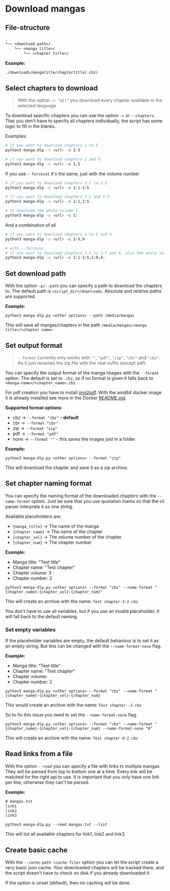 # Download mangas

## File-structure

```txt
.
└── <download path>/
    └── <manga title>/
        └── <chapter title>/
```

**Example:**

```txt
./downloads/mangatitle/chaptertitle(.cbz)
```

## Select chapters to download

> With the option `-c "all"` you download every chapter available in the selected language

To download specific chapters you can use the option `-c` or `--chapters`. That you don't have to specify all chapters
individually, the script has some logic to fill in the blanks.

Examples:

```sh
# if you want to download chapters 1 to 5
python3 manga-dlp -u <url> -c 1-5

# if you want to download chapters 1 and 5
python3 manga-dlp -u <url> -c 1,5
```

If you use `--forcevol` it's the same, just with the volume number

```sh
# if you want to download chapters 1:1 to 1:5
python3 manga-dlp -u <url> -c 1:1-1:5

# if you want to download chapters 1:1 and 1:5
python3 manga-dlp -u <url> -c 1:1,1:5

# to download the whole volume 1
python3 manga-dlp -u <url> -c 1:
```

And a combination of all

```sh
# if you want to download chapters 1 to 5 and 9
python3 manga-dlp -u <url> -c 1-5,9

# with --forcevol
# if you want to download chapters 1:1 to 1:5 and 9, also the whole volume 4
python3 manga-dlp -u <url> -c 1:1-1:5,1:9,4:
```

## Set download path

With the option `-p/--path` you can specify a path to download the chapters to. The default path
is `<script_dir>/downloads`. Absolute and relative paths are supported.

**Example:**

`python3 manga-dlp.py <other options> --path /media/mangas`

This will save all mangas/chapters in the path `/media/mangas/<manga title>/<chapter name>`

## Set output format

> `--format` currently only works with `""`, `"pdf"`, `"zip"`, `"cbr"` and `"cbz"`.
> As it just renames the zip file with the new
> suffix (except pdf).

You can specify the output format of the manga images with the `--format` option.
The default is set to `.cbz`, so if no format is given it falls back to `<manga-name>/<chapter_name>.cbz`

For pdf creation you have to install [img2pdf](https://pypi.org/project/img2pdf/).
With the amd64 docker image it is already installed
see more in the Docker [README.md](../docker/).

**Supported format options:**

* cbz -> `--format "cbz"` **- default**
* cbr -> `--format "cbr"`
* zip -> `--format "zip"`
* pdf -> `--format "pdf"`
* _none_ -> `--format ""` - this saves the images just in a folder

**Example:**

`python3 manga-dlp.py <other options> --format "zip"`

This will download the chapter and save it as a zip archive.

## Set chapter naming format

You can specify the naming format of the downloaded chapters with the `--name-format` option.
Just be sure that you use quotation marks so that the cli parser interprets it as one string.

Available placeholders are:

- `{manga_title}` -> The name of the manga
- `{chapter_name}` -> The name of the chapter
- `{chapter_vol}` -> The volume number of the chapter
- `{chapter_num}` -> The chapter number

**Example:**

- Manga title: "Test title"
- Chapter name: "Test chapter"
- Chapter volume: 3
- Chapter number: 2

`python3 manga-dlp.py <other options> --format "cbz" --name-format "{chapter_name}-{chapter_vol}-{chapter_num}"`

This will create an archive with the name: `Test chapter-3-2.cbz`

You don't have to use all variables, but if you use an invalid placeholder, it will fall back to the default naming.

### Set empty variables

If the placeholder variables are empty, the default behaviour is to set it as an empty string. But this can be changed
with the `--name-format-none` flag.

**Example:**

- Manga title: "Test title"
- Chapter name: "Test chapter"
- Chapter volume:
- Chapter number: 2

`python3 manga-dlp.py <other options> --format "cbz" --name-format "{chapter_name}-{chapter_vol}-{chapter_num}`

This would create an archive with the name: `Test chapter--2.cbz`

So to fix this issue you need to set the `--name-format-none` flag.

`python3 manga-dlp.py <other options> --format "cbz" --name-format "{chapter_name}-{chapter_vol}-{chapter_num} --name-format-none "0"`

This will create an archive with the name: `Test chapter-0-2.cbz`

## Read links from a file

With the option `--read` you can specify a file with links to multiple mangas. They will be parsed from top to bottom
one at a time. Every link will be matched for the right api to use. It is important that you only have one link per
line, otherwise they can't be parsed.

**Example:**

```txt
# mangas.txt
link1
link2
link3
```

`python3 manga-dlp.py --read mangas.txt --list`

This will list all available chapters for link1, link2 and link3.

## Create basic cache

With the `--cache-path <cache file>` option you can let the script create a very basic json cache. Your downloaded
chapters will be
tracked there, and the script doesn't have to check on disk if you already downloaded it.

If the option is unset (default), then no caching will be done.
